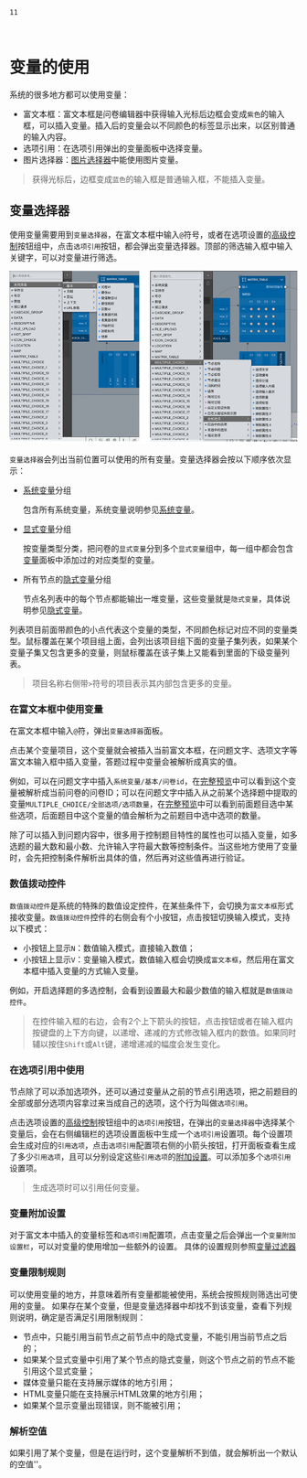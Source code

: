 ```index
11
```
```tag

```
```summary
```

# 变量的使用

系统的很多地方都可以使用变量：
+ 富文本框：富文本框是问卷编辑器中获得输入光标后边框会变成`紫色`的输入框，可以插入变量。插入后的变量会以不同颜色的标签显示出来，以区别普通的输入内容。
+ 选项引用：在选项引用弹出的变量面板中选择变量。
+ 图片选择器：[图片选择器](../media/image.md)中能使用图片变量。

> 获得光标后，边框变成`蓝色`的输入框是普通输入框，不能插入变量。

## 变量选择器
使用变量需要用到`变量选择器`，在富文本框中输入`@`符号，或者在选项设置的[高级控制](../node-setting/option.md#高级控制)按钮组中，点击`选项引用`按钮，都会弹出变量选择器。顶部的筛选输入框中输入关键字，可以对变量进行筛选。

<img src='./images/var-select.png'>

`变量选择器`会列出当前位置可以使用的所有变量。变量选择器会按以下顺序依次显示：
+ [系统变量](./build-in.md)分组
  
  包含所有系统变量，系统变量说明参见[系统变量](./build-in.md)。

+ [显式变量](./concept.md#显式变量)分组
  
  按变量类型分类，把问卷的`显式变量`分到多个`显式变量`组中，每一组中都会包含[变量](../layout/toolbar.md#自定义变量)面板中添加过的对应类型的变量。

+ 所有节点的[隐式变量](./implicit.md)分组
  
  节点名列表中的每个节点都能输出一堆变量，这些变量就是`隐式变量`，具体说明参见[隐式变量](../variable/implicit.md)。

列表项目前面带颜色的小点代表这个变量的类型，不同颜色标记对应不同的变量类型。鼠标覆盖在某个项目组上面，会列出该项目组下面的变量子集列表，如果某个变量子集又包含更多的变量，则鼠标覆盖在该子集上又能看到里面的下级变量列表。

> 项目名称右侧带`>`符号的项目表示其内部包含更多的变量。

### 在富文本框中使用变量

在富文本框中输入`@`符，弹出`变量选择器`面板。

点击某个变量项目，这个变量就会被插入当前富文本框，在问题文字、选项文字等富文本输入框中插入变量，答题过程中变量会被解析成真实的值。

例如，可以在问题文字中插入`系统变量/基本/问卷id`，在[完整预览](../preview/full.md)中可以看到这个变量被解析成当前问卷的问卷ID；可以在问题文字中插入从之前某个选择题中提取的变量`MULTIPLE_CHOICE/全部选项/选项数量`，在[完整预览](../preview/full.md)中可以看到前面题目选中某些选项，后面题目中这个变量的值会解析为之前题目中选中选项的数量。

除了可以插入到问题内容中，很多用于控制题目特性的属性也可以插入变量，如多选题的最大数和最小数、允许输入字符最大数等控制条件。当这些地方使用了变量时，会先把控制条件解析出具体的值，然后再对这些值再进行验证。

### 数值拨动控件
`数值拨动控件`是系统的特殊的数值设定控件，在某些条件下，会切换为`富文本框`形式接收变量。`数值拨动控件`控件的右侧会有个小按钮，点击按钮切换输入模式，支持以下模式：
+ 小按钮上显示`N`：数值输入模式，直接输入数值；
+ 小按钮上显示`V`：变量输入模式，数值输入框会切换成`富文本框`，然后用在富文本框中插入变量的方式输入变量。

例如，开启选择题的多选控制，会看到设置最大和最少数值的输入框就是`数值拨动控件`。

> 在控件输入框的右边，会有2个上下箭头的按钮，点击按钮或者在输入框内按键盘的上下方向键，以递增、递减的方式修改输入框内的数值。如果同时辅以按住`Shift`或`Alt`键，递增递减的幅度会发生变化。

### 在选项引用中使用

节点除了可以添加选项外，还可以通过变量从之前的节点引用选项，把之前题目的全部或部分选项内容拿过来当成自己的选项，这个行为叫做`选项引用`。

点击选项设置的[高级控制](../node-setting/option.md#高级控制)按钮组中的`选项引用`按钮，在弹出的`变量选择器`中选择某个变量后，会在右侧编辑栏的选项设置面板中生成一个`选项引用`设置项。每个设置项会生成对应的`引用选项`，点击`选项引用`配置项右侧的小箭头按钮，打开面板查看生成了多少`引用选项`，且可以分别设定这些`引用选项`的[附加设置](../node-setting/option.md#附加设置)。可以添加多个`选项引用`设置项。

> 生成选项时可以引用任何变量。

### 变量附加设置

对于富文本中插入的变量标签和`选项引用`配置项，点击变量之后会弹出一个`变量附加设置栏`，可以对变量的使用增加一些额外的设置。
具体的设置规则参照[变量过滤器](./filter.md)

### 变量限制规则

可以使用变量的地方，并意味着所有变量都能被使用，系统会按照规则筛选出可使用的变量。
如果存在某个变量，但是变量选择器中却找不到该变量，查看下列规则说明，确定是否满足引用限制规则：

+ 节点中，只能引用当前节点之前节点中的隐式变量，不能引用当前节点之后的；
+ 如果某个显式变量中引用了某个节点的隐式变量，则这个节点之前的节点不能引用这个显式变量；
+ 媒体变量只能在支持展示媒体的地方引用；
+ HTML变量只能在支持展示HTML效果的地方引用；
+ 如果某个显示变量出现错误，则不能被引用；

### 解析空值
如果引用了某个变量，但是在运行时，这个变量解析不到值，就会解析出一个默认的空值''。
